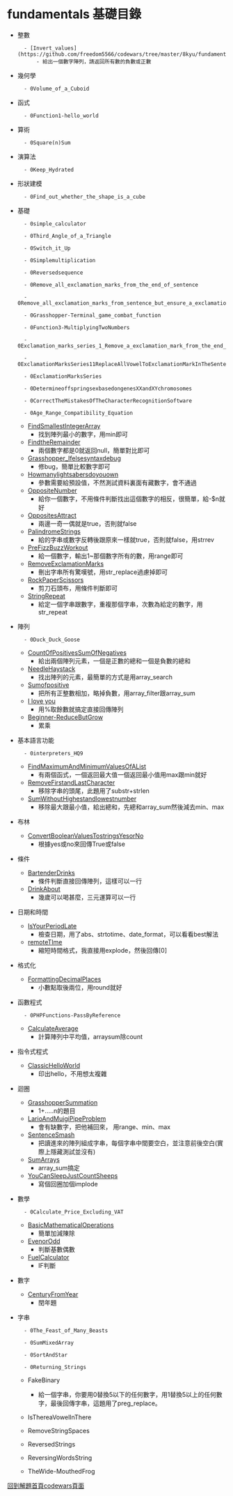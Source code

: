 # fundamentals 基礎目錄

- 整數

        - [Invert_values](https://github.com/freedom5566/codewars/tree/master/8kyu/fundamentals/integer%E6%95%B4%E6%95%B8/0Invert_values)
            - 給出一個數字陣列，請返回所有數的負數或正數

- 幾何學

        - 0Volume_of_a_Cuboid

- 函式

        - 0Function1-hello_world

- 算術 

        - 0Square(n)Sum

- 演算法

        - 0Keep_Hydrated

- 形狀建模

        - 0Find_out_whether_the_shape_is_a_cube

- 基礎

        - 0simple_calculator

        - 0Third_Angle_of_a_Triangle

        - 0Switch_it_Up

        - 0Simplemultiplication

        - 0Reversedsequence

        - 0Remove_all_exclamation_marks_from_the_end_of_sentence

        - 0Remove_all_exclamation_marks_from_sentence_but_ensure_a_exclamation_mark_at_the_end_of

        - 0Grasshopper-Terminal_game_combat_function

        - 0Function3-MultiplyingTwoNumbers

        - 0Exclamation_marks_series_1_Remove_a_exclamation_mark_from_the_end_of_string

        - 0ExclamationMarksSeries11ReplaceAllVowelToExclamationMarkInTheSentence

        - 0ExclamationMarksSeries

        - 0DetermineoffspringsexbasedongenesXXandXYchromosomes

        - 0CorrectTheMistakesOfTheCharacterRecognitionSoftware

        - 0Age_Range_Compatibility_Equation
    - [FindSmallestIntegerArray](https://github.com/freedom5566/codewars/tree/master/8kyu/fundamentals/%E5%9F%BA%E7%A4%8E/FindSmallestIntegerArray) 
        - 找到陣列最小的數字，用min即可
    - [FindtheRemainder](https://github.com/freedom5566/codewars/tree/master/8kyu/fundamentals/%E5%9F%BA%E7%A4%8E/FindtheRemainder)
        - 兩個數字都是0就返回null，簡單對比即可
    - [Grasshopper_Ifelsesyntaxdebug](https://github.com/freedom5566/codewars/tree/master/8kyu/fundamentals/%E5%9F%BA%E7%A4%8E/Grasshopper_Ifelsesyntaxdebug)
        - 修bug，簡單比較數字即可
    - [Howmanylightsabersdoyouown](https://github.com/freedom5566/codewars/tree/master/8kyu/fundamentals/%E5%9F%BA%E7%A4%8E/Howmanylightsabersdoyouown)
        - 參數需要給預設值，不然測試資料裏面有藏數字，會不通過
    - [OppositeNumber](https://github.com/freedom5566/codewars/tree/master/8kyu/fundamentals/%E5%9F%BA%E7%A4%8E/OppositeNumber)
        - 給你一個數字，不用條件判斷找出這個數字的相反，很簡單，給-$n就好
    - [OppositesAttract](https://github.com/freedom5566/codewars/tree/master/8kyu/fundamentals/%E5%9F%BA%E7%A4%8E/OppositesAttract)
        - 兩邊一奇一偶就是true，否則就false
    - [PalindromeStrings](https://github.com/freedom5566/codewars/tree/master/8kyu/fundamentals/%E5%9F%BA%E7%A4%8E/PalindromeStrings)
        - 給的字串或數字反轉後跟原來一樣就true，否則就false，用strrev
    - [PreFizzBuzzWorkout](https://github.com/freedom5566/codewars/tree/master/8kyu/fundamentals/%E5%9F%BA%E7%A4%8E/PreFizzBuzzWorkout)
        - 給一個數字，輸出1~那個數字所有的數，用range即可
    - [RemoveExclamationMarks](https://github.com/freedom5566/codewars/tree/master/8kyu/fundamentals/%E5%9F%BA%E7%A4%8E/RemoveExclamationMarks)
        - 刪出字串所有驚嘆號，用str_replace過慮掉即可
    - [RockPaperScissors](https://github.com/freedom5566/codewars/tree/master/8kyu/fundamentals/%E5%9F%BA%E7%A4%8E/RockPaperScissors)
        - 剪刀石頭布，用條件判斷即可
    - [StringRepeat](https://github.com/freedom5566/codewars/tree/master/8kyu/fundamentals/%E5%9F%BA%E7%A4%8E/StringRepeat)
        - 給定一個字串跟數字，重複那個字串，次數為給定的數字，用str_repeat
- 陣列

        - 0Duck_Duck_Goose
    - [CountOfPositivesSumOfNegatives](https://github.com/freedom5566/codewars/tree/master/8kyu/fundamentals/arrays%E9%99%A3%E5%88%97/CountOfPositivesSumOfNegatives)
        - 給出兩個陣列元素，一個是正數的總和一個是負數的總和
    - [NeedleHaystack](https://github.com/freedom5566/codewars/tree/master/8kyu/fundamentals/arrays%E9%99%A3%E5%88%97/NeedleHaystack)
        - 找出陣列的元素，最簡單的方式是用array_search
    - [Sumofpositive](https://github.com/freedom5566/codewars/tree/master/8kyu/fundamentals/arrays%E9%99%A3%E5%88%97/Sumofpositive)
        - 把所有正整數相加，略掉負數，用array_filter跟array_sum
    - [I love you](https://github.com/freedom5566/codewars/tree/master/8kyu/fundamentals/arrays%E9%99%A3%E5%88%97/ILoveYou)
        - 用%取餘數就搞定直接回傳陣列
    - [Beginner-ReduceButGrow](https://github.com/freedom5566/codewars/tree/master/8kyu/fundamentals/arrays%E9%99%A3%E5%88%97/Beginner-ReduceButGrow)
        - 累乘
- 基本語言功能

        - 0interpreters_HQ9
    - [FindMaximumAndMinimumValuesOfAList](https://github.com/freedom5566/codewars/tree/master/8kyu/fundamentals/BasicLanguageFeatures%E5%9F%BA%E6%9C%AC%E8%AA%9E%E8%A8%80%E5%8A%9F%E8%83%BD/FindMaximumAndMinimumValuesOfAList)
        - 有兩個函式，一個返回最大值一個返回最小值用max跟min就好
    - [RemoveFirstandLastCharacter](https://github.com/freedom5566/codewars/tree/master/8kyu/fundamentals/BasicLanguageFeatures%E5%9F%BA%E6%9C%AC%E8%AA%9E%E8%A8%80%E5%8A%9F%E8%83%BD/RemoveFirstandLastCharacter)
        - 移除字串的頭尾，此題用了substr+strlen
    - [SumWithoutHighestandlowestnumber](https://github.com/freedom5566/codewars/tree/master/8kyu/fundamentals/BasicLanguageFeatures%E5%9F%BA%E6%9C%AC%E8%AA%9E%E8%A8%80%E5%8A%9F%E8%83%BD/SumWithoutHighestandlowestnumber)
        - 移除最大跟最小值，給出總和，先總和array_sum然後減去min、max
- 布林
    - [ConvertBooleanValuesTostringsYesorNo](https://github.com/freedom5566/codewars/tree/master/8kyu/fundamentals/booleans%E5%B8%83%E6%9E%97/ConvertBooleanValuesTostringsYesorNo)
        - 根據yes或no來回傳True或false
- 條件
    - [BartenderDrinks](https://github.com/freedom5566/codewars/tree/master/8kyu/fundamentals/conditionalStatement%E6%A2%9D%E4%BB%B6/BartenderDrinks)
        - 條件判斷直接回傳陣列，這樣可以一行
    - [DrinkAbout](https://github.com/freedom5566/codewars/tree/master/8kyu/fundamentals/conditionalStatement%E6%A2%9D%E4%BB%B6/DrinkAbout)
        - 幾歲可以喝甚麼，三元運算可以一行
- 日期和時間
    - [IsYourPeriodLate](https://github.com/freedom5566/codewars/tree/master/8kyu/fundamentals/dateortime%E6%97%A5%E6%9C%9F%E5%92%8C%E6%99%82%E9%96%93/IsYourPeriodLate)
        - 檢查日期，用了abs、strtotime、date_format，可以看看best解法
    - [remoteTIme](https://github.com/freedom5566/codewars/tree/master/8kyu/fundamentals/dateortime%E6%97%A5%E6%9C%9F%E5%92%8C%E6%99%82%E9%96%93/remoteTIme)
        - 縮短時間格式，我直接用explode，然後回傳[0]
- 格式化
    - [FormattingDecimalPlaces](https://github.com/freedom5566/codewars/tree/master/8kyu/fundamentals/Formatting%E6%A0%BC%E5%BC%8F%E5%8C%96/FormattingDecimalPlaces)
        - 小數點取後兩位，用round就好
- 函數程式

        - 0PHPFunctions-PassByReference
    - [CalculateAverage](https://github.com/freedom5566/codewars/tree/master/8kyu/fundamentals/functionalProgramming%E5%87%BD%E6%95%B8%E7%A8%8B%E5%BC%8F/CalculateAverage)
        - 計算陣列中平均值，arraysum除count
- 指令式程式
    - [ClassicHelloWorld](https://github.com/freedom5566/codewars/tree/master/8kyu/fundamentals/Imperativeprogramming%E6%8C%87%E4%BB%A4%E5%BC%8F%E7%A8%8B%E5%BC%8F/ClassicHelloWorld)
        - 印出hello，不用想太複雜
- 迴圈
    - [GrasshopperSummation](https://github.com/freedom5566/codewars/tree/master/8kyu/fundamentals/loops%E8%BF%B4%E5%9C%88/GrasshopperSummation)
        - 1+.....n的題目
    - [LarioAndMuigiPipeProblem](https://github.com/freedom5566/codewars/tree/master/8kyu/fundamentals/loops%E8%BF%B4%E5%9C%88/LarioAndMuigiPipeProblem)
        - 會有缺數字，把他補回來， 用range、min、max
    - [SentenceSmash](https://github.com/freedom5566/codewars/tree/master/8kyu/fundamentals/loops%E8%BF%B4%E5%9C%88/SentenceSmash)
        - 把讀進來的陣列組成字串，每個字串中間要空白，並注意前後空白(實際上隱藏測試並沒有)
    - [SumArrays](https://github.com/freedom5566/codewars/tree/master/8kyu/fundamentals/loops%E8%BF%B4%E5%9C%88)
        - array_sum搞定
    - [YouCanSleepJustCountSheeps](https://github.com/freedom5566/codewars/tree/master/8kyu/fundamentals/loops%E8%BF%B4%E5%9C%88/YouCanSleepJustCountSheeps)
        - 寫個回圈加個implode
- 數學

        - 0Calculate_Price_Excluding_VAT
    - [BasicMathematicalOperations](https://github.com/freedom5566/codewars/tree/master/8kyu/fundamentals/math%E6%95%B8%E5%AD%B8/BasicMathematicalOperations)
        - 簡單加減陳除
    - [EvenorOdd](https://github.com/freedom5566/codewars/tree/master/8kyu/fundamentals/math%E6%95%B8%E5%AD%B8/EvenorOdd)
        - 判斷基數偶數
    - [FuelCalculator](https://github.com/freedom5566/codewars/tree/master/8kyu/fundamentals/math%E6%95%B8%E5%AD%B8/FuelCalculator)
        - IF判斷
- 數字
    - [CenturyFromYear](https://github.com/freedom5566/codewars/tree/master/8kyu/fundamentals/numbers%E6%95%B8%E5%AD%97/CenturyFromYear)
        - 閏年題
- 字串

        - 0The_Feast_of_Many_Beasts

        - 0SumMixedArray

        - 0SortAndStar

        - 0Returning_Strings
    - FakeBinary
        - 給一個字串，你要用0替換5以下的任何數字，用1替換5以上的任何數字，最後回傳字串，這題用了preg_replace。
                
    - IsThereaVowelInThere
    - RemoveStringSpaces
    - ReversedStrings
    - ReversingWordsString
    - TheWide-MouthedFrog
             
            
[回到解題首頁codewars頁面](https://github.com/freedom5566/codewars)